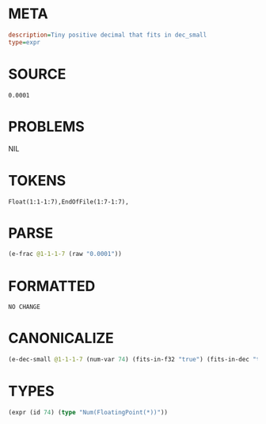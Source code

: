 # META
~~~ini
description=Tiny positive decimal that fits in dec_small
type=expr
~~~
# SOURCE
~~~roc
0.0001
~~~
# PROBLEMS
NIL
# TOKENS
~~~zig
Float(1:1-1:7),EndOfFile(1:7-1:7),
~~~
# PARSE
~~~clojure
(e-frac @1-1-1-7 (raw "0.0001"))
~~~
# FORMATTED
~~~roc
NO CHANGE
~~~
# CANONICALIZE
~~~clojure
(e-dec-small @1-1-1-7 (num-var 74) (fits-in-f32 "true") (fits-in-dec "true") (numerator "1") (denominator-power-of-ten "4") (value "0.0001") (id 74))
~~~
# TYPES
~~~clojure
(expr (id 74) (type "Num(FloatingPoint(*))"))
~~~